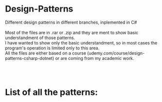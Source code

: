 # Design-Patterns
Different design patterns in different branches, inplemented in C# <br><br>
Most of the files are in .rar or .zip and they are ment to show basic understandment of those patterns. <br> 
I have wanted to show only the basic understandment, so in most cases the program's operation is limited only to this area. <br>
All the files are either based on a course (udemy.com/course/design-patterns-csharp-dotnet) or are coming from my academic work. 

<br><br>

# List of all the patterns:


